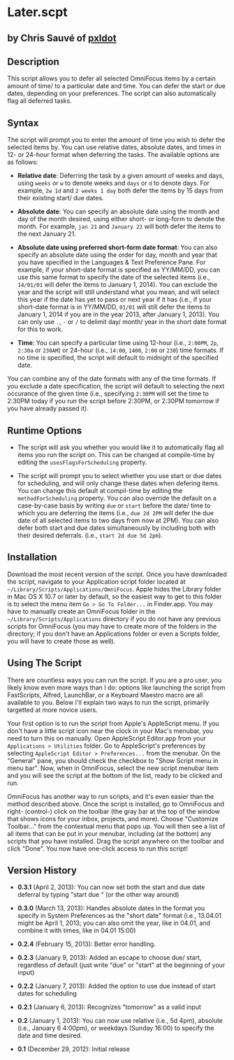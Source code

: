 # Later.scpt
## by Chris Sauvé of [pxldot](http://pxldot.com)


## Description
This script allows you to defer all selected OmniFocus items by a certain amount of time/ to a particular date and time. You can defer the start or due dates, depending on your preferences. The script can also automatically flag all deferred tasks.


## Syntax
The script will prompt you to enter the amount of time you wish to defer the selected items by. You can use relative dates, absolute dates, and times in 12- or 24-hour format when deferring the tasks. The available options are as follows:

- **Relative date**: Deferring the task by a given amount of weeks and days, using `weeks` or `w` to denote weeks and `days` or `d` to denote days. For example, `2w 1d` and `2 weeks 1 day` both defer the items by 15 days from their existing start/ due dates.

- **Absolute date**: You can specify an absolute date using the month and day of the month desired, using either short- or long-form to denote the month. For example, `jan 21` and `January 21` will both defer the items to the next January 21.

- **Absolute date using preferred short-form date format**: You can also specify an absolute date using the order for day, month and year that you have specified in the Languages & Text Preference Pane. For example, if your short-date format is specified as YY/MM/DD, you can use this same format to specify the date of the selected items (i.e., `14/01/01` will defer the items to January 1, 2014). You can exclude the year and the script will still understand what you mean, and will select this year if the date has yet to pass or next year if it has (i.e., if your short-date format is in YY/MM/DD, `01/01` will still defer the items to January 1, 2014 if you are in the year 2013, after January 1, 2013). You can only use `.`, `-` or `/` to delimit day/ month/ year in the short date format for this to work.

- **Time**: You can specify a particular time using 12-hour (i.e., `2:00PM`, `2p`, `2:30a` or `230AM`) or 24-hour (i.e., `14:00`, `1400`, `2:00` or `230`) time formats. If no time is specified, the script will default to midnight of the specified date.

You can combine any of the date formats with any of the time formats. If you exclude a date specification, the script will default to selecting the next occurance of the given time (i.e., specifying `2:30PM` will set the time to 2:30PM today if you run the script before 2:30PM, or 2:30PM tomorrow if you have already passed it).


## Runtime Options
- The script will ask you whether you would like it to automatically flag all items you run the script on. This can be changed at compile-time by editing the `usesFlagsForScheduling` property.

- The script will prompt you to select whether you use start or due dates for scheduling, and will only change these dates when defering items. You can change this default at compil-time by editing the `methodForScheduling` property. You can also override the default on a case-by-case basis by writing `due` or `start` before the date/ time to which you are deferring the items (i.e., `due 2d 2PM` will defer the due date of all selected items to two days from now at 2PM). You can also defer both start and due dates simultaneously by including both with their desired deferrals. (i.e., `start 2d due 5d 2pm`).


## Installation
Download the most recent version of the script. Once you have downloaded the script, navigate to your Application script folder located at `~/Library/Scripts/Applications/OmniFocus`. Apple hides the Library folder in Mac OS X 10.7 or later by default, so the easiest way to get to this folder is to select the menu item `Go > Go To Folder...` in Finder.app. You may have to manually create an OmniFocus folder in the `~/Library/Scripts/Applications` directory if you do not have any previous scripts for OmniFocus (you may have to create more of the folders in the directory; if you don't have an Applications folder or even a Scripts folder, you will have to create those as well).


## Using The Script
There are countless ways you can run the script. If you are a pro user, you likely know even more ways than I do: options like launching the script from FastScripts, Alfred, LaunchBar, or a Keyboard Maestro macro are all available to you. Below I'll explain two ways to run the script, primarily targetted at more novice users.

Your first option is to run the script from Apple's AppleScript menu. If you don't have a little script icon near the clock in your Mac's menubar, you need to turn this on manually. Open AppleScript Editor.app from your `Applications > Utilities` folder. Go to AppleScript's preferences by selecting `AppleScript Editor > Preferences...` from the menubar. On the "General" pane, you should check the checkbox to "Show Script menu in menu bar". Now, when in OmniFocus, select the new script menubar item and you will see the script at the bottom of the list, ready to be clicked and run.

OmniFocus has another way to run scripts, and it's even easier than the method described above. Once the script is installed, go to OmniFocus and right- (control-) click on the toolbar (the gray bar at the top of the window that shows icons for your inbox, projects, and more). Choose "Customize Toolbar..." from the contextual menu that pops up. You will then see a list of all items that can be put in your menubar, including (at the bottom) any scripts that you have installed. Drag the script anywhere on the toolbar and click "Done". You now have one-click access to run this script!


## Version History
- **0.3.1** (April 2, 2013): You can now set both the start and due date deferral by typing "start <start deferral> due <due deferral>" (or the other way around)

- **0.3.0** (March 13, 2013): Handles absolute dates in the format you specify in System Preferences as the "short date" format (i.e., 13.04.01 might be April 1, 2013; you can also omit the year, like in 04.01, and combine it with times, like in 04.01 15:00)

- **0.2.4** (February 15, 2013): Better error handling.

- **0.2.3** (January 9, 2013): Added an escape to choose due/ start, regardless of default (just write "due" or "start" at the beginning of your input)

- **0.2.2** (January 7, 2013): Added the option to use due instead of start dates for scheduling

- **0.2.1** (January 6, 2013): Recognizes "tomorrow" as a valid input

- **0.2** (January 1, 2013): You can now use relative (i.e., 5d 4pm), absolute (i.e., January 6 4:00pm), or weekdays (Sunday 16:00) to specify the date and time desired.

- **0.1** (December 29, 2012): Initial release